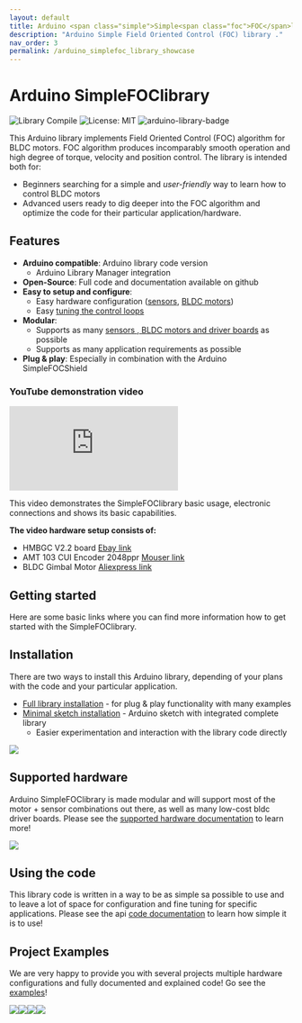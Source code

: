 ```yaml
---
layout: default
title: Arduino <span class="simple">Simple<span class="foc">FOC</span>library</span>
description: "Arduino Simple Field Oriented Control (FOC) library ."
nav_order: 3
permalink: /arduino_simplefoc_library_showcase
---
```



# Arduino <span class="simple">Simple<span class="foc">FOC</span>library</span>

![Library Compile](https://github.com/askuric/Arduino-FOC/workflows/Library%20Compile/badge.svg)
![License: MIT](https://img.shields.io/badge/License-MIT-yellow.svg)
![arduino-library-badge](https://www.ardu-badge.com/badge/Simple%20FOC.svg?)

This Arduino library implements Field Oriented Control (FOC) algorithm for BLDC motors. FOC algorithm produces incomparably smooth operation and high degree of torque, velocity and position control.
The library is intended both for: 
- Beginners searching for a simple and *user-friendly* way to learn how to control BLDC motors 
- Advanced users ready to dig deeper into the FOC algorithm and optimize the code for their particular application/hardware.

## Features
- **Arduino compatible**: Arduino library code version 
  - Arduino Library Manager integration
- **Open-Source**: Full code and documentation available on github
- **Easy to setup and configure**: 
  - Easy hardware configuration ([sensors](sensors), [BLDC motors](motor_initialization))
  - Easy [tuning the control loops](control_loops)
- **Modular**:
  - Supports as many [sensors ,  BLDC motors  and  driver boards](supported_hardware) as possible
  - Supports as many application requirements as possible
- **Plug & play**: Especially in combination with the Arduino <span class="simple">Simple<span class="foc">FOC</span>Shield</span>

### YouTube demonstration video
<iframe class="youtube" src="https://www.youtube.com/embed/Y5kLeqTc6Zk" frameborder="0" allow="accelerometer; autoplay; encrypted-media; gyroscope; picture-in-picture" allowfullscreen></iframe>

This video demonstrates the <span class="simple">Simple<span class="foc">FOC</span>library</span> basic usage, electronic connections and shows its basic capabilities.

**The video hardware setup consists of:**
<ul class="width60">
<li> 
HMBGC V2.2 board <a class="pull-right" href="https://www.ebay.com/itm/HMBGC-V2-0-3-Axle-Gimbal-Controller-Control-Plate-Board-Module-with-Sensor/351497840990?hash=item51d6e7695e:g:BAsAAOSw0QFXBxrZ">Ebay link <span class="fa fa-link"></span></a>
</li>
<li>
AMT 103 CUI Encoder 2048ppr <a class="pull-right" href="https://www.mouser.fr/ProductDetail/CUI-Devices/AMT103-V?qs=%2Fha2pyFaduivK%252B0pk7%2Fn5JVYn0KI22hXp9BVM%2FOAA64YDfmI%2FUQlRWDW0CMgz3WfQ6GDou4mx58%3D">Mouser link <span class="fa fa-link"></span></a>
</li>
<li>
BLDC Gimbal Motor  <a class="pull-right" href="https://fr.aliexpress.com/item/32483131130.html?spm=a2g0o.productlist.0.0.6ddd749fFd3u9E&algo_pvid=a67f2ec1-5341-4f97-ba3e-720e24f6c4fb&algo_expid=a67f2ec1-5341-4f97-ba3e-720e24f6c4fb-10&btsid=0b0a187915885172220541390e7eed&ws_ab_test=searchweb0_0,searchweb201602_,searchweb201603_">Aliexpress link <span class="fa fa-link"></span></a>
</li>
</ul> 



## Getting started
Here are some basic links where you can find more information how to get started with the <span class="simple">Simple<span class="foc">FOC</span>library</span>.

## Installation
There are two ways to install this Arduino library, depending of your plans with the code and your particular application.
- [Full library installation](library_download) - for plug & play functionality with many examples 
- [Minimal sketch installation](minimal_download) - Arduino sketch with integrated complete library
    - Easier experimentation and interaction with the library code directly
<p><img src="extras/Images/alm.gif" class="img300"></p>  


## Supported hardware
Arduino <span class="simple">Simple<span class="foc">FOC</span>library</span> is made modular and will support most of the motor + sensor combinations out there, as well as many low-cost bldc driver boards.
Please see the [supported hardware documentation](supported_hardware) to learn more!
<p><img src="extras/Images/connection.gif" class="img300"></p>

## Using the code
This library code is written in a way to be as simple sa possible to use and to leave a lot of space for configuration and fine tuning for specific applications. 
Please see the api [code documentation](code) to learn how simple it is to use!

## Project Examples 
We are very happy to provide you with several projects multiple hardware configurations and fully documented and explained code!
Go see the [examples](examples)!

<a href="position_control_example"><img src="extras/Images/position_control_example.jpg" class="img200 img_half"></a><a href="velocity_control_example"><img src="extras/Images/uno_l6234_velocity.jpg"  class="img200 img_half"></a><a href="gimbal_velocity_example"><img src="extras/Images/hmbgc_v22_velocity_control.jpg" class="img200 img_half"></a><a href="simplefoc_pendulum"><img src="extras/Images/foc_pendulum.jpg" class="img200 img_half"></a>
